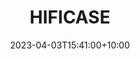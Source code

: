 ---
date: 2023-04-03T15:41:00+10:00
description: A NASA themed boombox constructed from giant panel speakers.
draft: false
icon: 2023-04-03-hificase.webp
language: en
title: HIFICASE
link: https://www.instagram.com/p/CqgZiy_vLJs/
alt: A photo of a NASA themed boombox constructed from giant panel speakers.

---